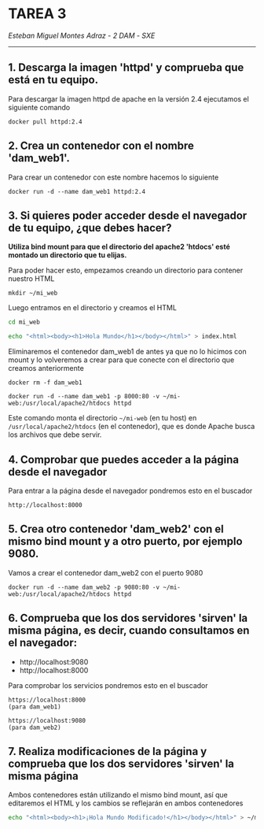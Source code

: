 # TAREA 3

*Esteban Miguel Montes Adraz* - *2 DAM* - *SXE*
***

## 1. Descarga la imagen 'httpd' y comprueba que está en tu equipo.

Para descargar la imagen httpd de apache en la versión 2.4 ejecutamos el siguiente comando

```
docker pull httpd:2.4
```

## 2. Crea un contenedor con el nombre 'dam_web1'.

Para crear un contenedor con este nombre hacemos lo siguiente

```
docker run -d --name dam_web1 httpd:2.4
```

## 3. Si quieres poder acceder desde el navegador de tu equipo, ¿que debes hacer?

**Utiliza bind mount para que el directorio del apache2 'htdocs' esté montado un directorio que tu elijas.**

Para poder hacer esto, empezamos creando un directorio para contener nuestro HTML
```
mkdir ~/mi_web
```

Luego entramos en el directorio y creamos el HTML
```bash
cd mi_web

echo "<html><body><h1>Hola Mundo</h1></body></html>" > index.html
```
Eliminaremos el contenedor dam_web1 de antes ya que no lo hicimos con mount y lo volveremos a crear para que conecte con el directorio que creamos anteriormente
```
docker rm -f dam_web1

docker run -d --name dam_web1 -p 8000:80 -v ~/mi-web:/usr/local/apache2/htdocs httpd
```
Este comando monta el directorio ```~/mi-web``` (en tu host) en ```/usr/local/apache2/htdocs``` (en el contenedor), que es donde Apache busca los archivos que debe servir.

## 4. Comprobar que puedes acceder a la página desde el navegador

Para entrar a la página desde el navegador pondremos esto en el buscador
```
http://localhost:8000
```

## 5. Crea otro contenedor 'dam_web2' con el mismo bind mount y a otro puerto, por ejemplo 9080.

Vamos a crear el contenedor dam_web2 con el puerto 9080
```
docker run -d --name dam_web2 -p 9080:80 -v ~/mi-web:/usr/local/apache2/htdocs httpd
```

## 6. Comprueba que los dos servidores 'sirven' la misma página, es decir, cuando consultamos en el navegador:
* http://localhost:9080
* http://localhost:8000

Para comprobar los servicios pondremos esto en el buscador
```
https://localhost:8000
(para dam_web1)

https://localhost:9080
(para dam_web2)
```

## 7. Realiza modificaciones de la página y comprueba que los dos servidores 'sirven' la misma página

Ambos contenedores están utilizando el mismo bind mount, así que editaremos el HTML y los cambios se reflejarán en ambos contenedores
```bash
echo "<html><body><h1>¡Hola Mundo Modificado!</h1></body></html>" > ~/mi-web/index.html
```

